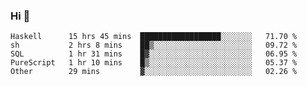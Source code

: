 ### Hi 👋

<!--START_SECTION:waka-->

```text
Haskell      15 hrs 45 mins  ██████████████████░░░░░░░   71.70 %
sh           2 hrs 8 mins    ██▒░░░░░░░░░░░░░░░░░░░░░░   09.72 %
SQL          1 hr 31 mins    █▓░░░░░░░░░░░░░░░░░░░░░░░   06.95 %
PureScript   1 hr 10 mins    █▒░░░░░░░░░░░░░░░░░░░░░░░   05.37 %
Other        29 mins         ▓░░░░░░░░░░░░░░░░░░░░░░░░   02.26 %
```

<!--END_SECTION:waka-->
